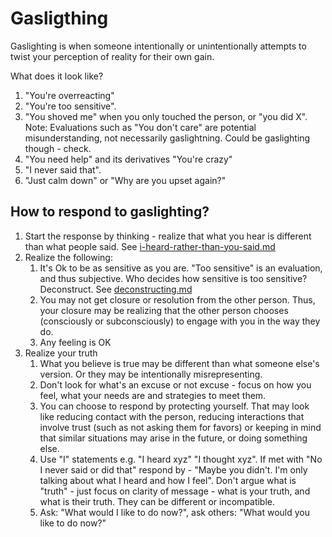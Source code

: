 # Gasligthing

Gaslighting is when someone intentionally or unintentionally attempts to twist your perception of reality for their own gain.

What does it look like?

1. "You're overreacting"
2. "You're too sensitive".
3. "You shoved me" when you only touched the person, or "you did X". Note: Evaluations such as "You don't care" are potential misunderstanding, not necessarily gaslightning. Could be gaslighting though - check.
4. "You need help" and its derivatives "You're crazy"
5. "I never said that".
6. "Just calm down" or "Why are you upset again?"

## How to respond to gaslighting?

1. Start the response by thinking - realize that what you hear is different than what people said. See [i-heard-rather-than-you-said.md](i-heard-rather-than-you-said.md "mention")
2. Realize the following:
   1. It's Ok to be as sensitive as you are. "Too sensitive" is an evaluation, and thus subjective. Who decides how sensitive is too sensitive? Deconstruct. See [deconstructing.md](../paradigm-shift/deconstructing.md "mention")
   2. You may not get closure or resolution from the other person. Thus, your closure may be realizing that the other person chooses (consciously or subconsciously) to engage with you in the way they do.
   3. Any feeling is OK
3. Realize your truth&#x20;
   1. What you believe is true may be different than what someone else's version. Or they may be intentionally misrepresenting.
   2. Don't look for what's an excuse or not excuse - focus on how you feel, what your needs are and strategies to meet them.
   3. You can choose to respond by protecting yourself. That may look like reducing contact with the person, reducing interactions that involve trust (such as not asking them for favors) or keeping in mind that similar situations may arise in the future, or doing something else.
   4. Use "I" statements e.g. "I heard xyz" "I thought xyz". If met with "No I never said or did that" respond by - "Maybe you didn't. I'm only talking about what I heard and how I feel". Don't argue what is "truth" - just focus on clarity of message - what is your truth, and what is their truth. They can be different or incompatible.
   5. Ask: "What would I like to do now?", ask others: "What would you like to do now?"




